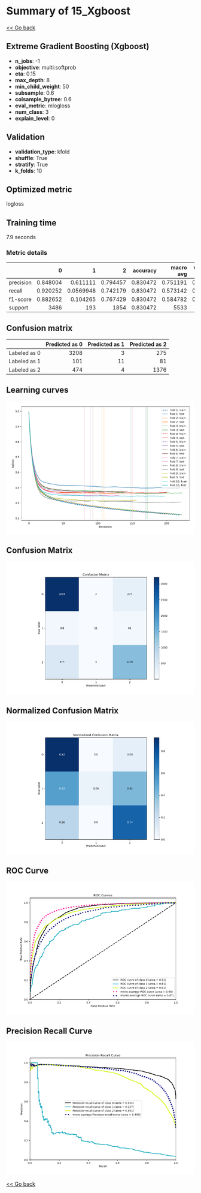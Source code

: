 # Summary of 15_Xgboost

[<< Go back](../README.md)


## Extreme Gradient Boosting (Xgboost)
- **n_jobs**: -1
- **objective**: multi:softprob
- **eta**: 0.15
- **max_depth**: 8
- **min_child_weight**: 50
- **subsample**: 0.6
- **colsample_bytree**: 0.6
- **eval_metric**: mlogloss
- **num_class**: 3
- **explain_level**: 0

## Validation
 - **validation_type**: kfold
 - **shuffle**: True
 - **stratify**: True
 - **k_folds**: 10

## Optimized metric
logloss

## Training time

7.9 seconds

### Metric details
|           |           0 |           1 |           2 |   accuracy |   macro avg |   weighted avg |   logloss |
|:----------|------------:|------------:|------------:|-----------:|------------:|---------------:|----------:|
| precision |    0.848004 |   0.611111  |    0.794457 |   0.830472 |    0.751191 |       0.821798 |  0.453478 |
| recall    |    0.920252 |   0.0569948 |    0.742179 |   0.830472 |    0.573142 |       0.830472 |  0.453478 |
| f1-score  |    0.882652 |   0.104265  |    0.767429 |   0.830472 |    0.584782 |       0.816892 |  0.453478 |
| support   | 3486        | 193         | 1854        |   0.830472 | 5533        |    5533        |  0.453478 |


## Confusion matrix
|              |   Predicted as 0 |   Predicted as 1 |   Predicted as 2 |
|:-------------|-----------------:|-----------------:|-----------------:|
| Labeled as 0 |             3208 |                3 |              275 |
| Labeled as 1 |              101 |               11 |               81 |
| Labeled as 2 |              474 |                4 |             1376 |

## Learning curves
![Learning curves](learning_curves.png)
## Confusion Matrix

![Confusion Matrix](confusion_matrix.png)


## Normalized Confusion Matrix

![Normalized Confusion Matrix](confusion_matrix_normalized.png)


## ROC Curve

![ROC Curve](roc_curve.png)


## Precision Recall Curve

![Precision Recall Curve](precision_recall_curve.png)



[<< Go back](../README.md)
